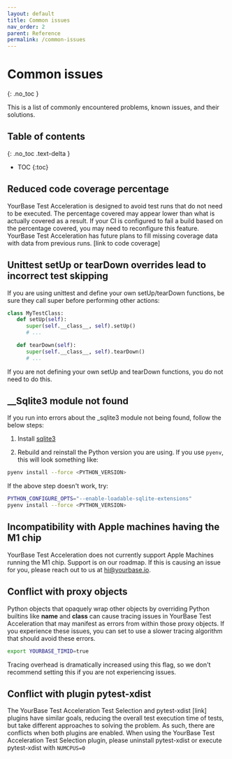 ```yaml
---
layout: default
title: Common issues
nav_order: 2
parent: Reference
permalink: /common-issues
---
```


# Common issues
{: .no_toc }

This is a list of commonly encountered problems, known issues, and their solutions.

## Table of contents
{: .no_toc .text-delta }

- TOC
{:toc}

## Reduced code coverage percentage
YourBase Test Acceleration is designed to avoid test runs that do not need to be executed. The percentage covered may appear lower than what is actually covered as a result. If your CI is configured to fail a build based on the percentage covered, you may need to reconfigure this feature. YourBase Test Acceleration has future plans to fill missing coverage data with data from previous runs. [link to code coverage]

## Unittest setUp or tearDown overrides lead to incorrect test skipping

If you are using unittest and define your own setUp/tearDown functions, be sure they call super before performing other actions:

```python
class MyTestClass:
   def setUp(self):
      super(self.__class__, self).setUp()
      # ...

   def tearDown(self):
      super(self.__class__, self).tearDown()
      # ...
```

If you are not defining your own setUp and tearDown functions, you do not need to do this.

## __Sqlite3 module not found
If you run into errors about the _sqlite3 module not being found, follow the below steps:

1. Install <a href="https://www.sqlite.org/quickstart.html">sqlite3</a>

2. Rebuild and reinstall the Python version you are using. If you use `pyenv`, this will look something like:

```bash
pyenv install --force <PYTHON_VERSION>
```

If the above step doesn't work, try:
```bash
PYTHON_CONFIGURE_OPTS="--enable-loadable-sqlite-extensions"
pyenv install --force <PYTHON_VERSION>
```

## Incompatibility with Apple machines having the M1 chip

YourBase Test Acceleration does not currently support Apple Machines running the M1 chip. Support is on our roadmap. If this is causing an issue for you, please reach out to us at [hi@yourbase.io](mailto:hi@yourbase.io).

## Conflict with proxy objects

Python objects that opaquely wrap other objects by overriding Python builtins like __name__ and __class__ can cause tracing issues in YourBase Test Acceleration that may manifest as errors from within those proxy objects. If you experience these issues, you can set to use a slower tracing algorithm that should avoid these errors. 

```bash
export YOURBASE_TIMID=true
```

Tracing overhead is dramatically increased using this flag, so we don't recommend setting this if you are not experiencing issues.

## Conflict with plugin pytest-xdist

The YourBase Test Acceleration Test Selection and pytest-xdist [link] plugins have similar goals, reducing the overall test execution time of tests, but take different approaches to solving the problem. As such, there are conflicts when both plugins are enabled. When using the YourBase Test Acceleration Test Selection plugin, please uninstall pytest-xdist or execute pytest-xdist with `NUMCPUS=0`
